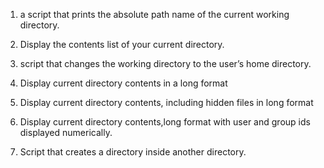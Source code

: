 1. a script that prints the absolute path name of the current working directory.

2. Display the contents list of your current directory.

3. script that changes the working directory to the user’s home directory.

4. Display current directory contents in a long format

5. Display current directory contents, including hidden files in long format

6. Display current directory contents,long format with user and group ids displayed numerically.

7. Script that creates a directory inside another directory. 
